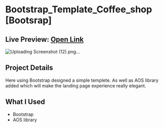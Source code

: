 # Bootstrap_Template_Coffee_shop [Bootsrap]

## Live Preview: [Open Link](https://maheshsangeet.github.io/Bootstrap_Template_Coffee_shop/)

![Uploading Screenshot (12).png…]()

## Project Details

Here using Bootstrap designed a simple templete. As well as AOS library added which will make the landing page experience really elegant.

## What I Used

- Bootstrap
- AOS library
